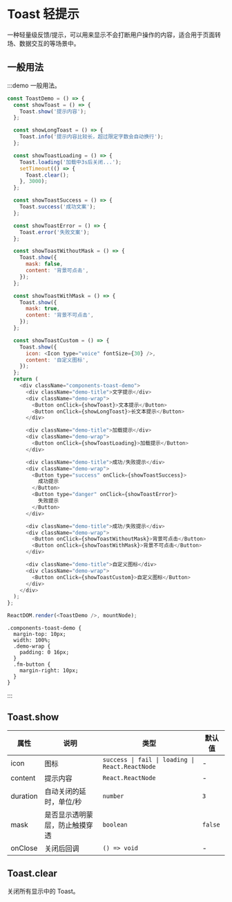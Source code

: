# Toast 轻提示

一种轻量级反馈/提示，可以用来显示不会打断用户操作的内容，适合用于页面转场、数据交互的等场景中。

## 一般用法

:::demo 一般用法。

```js
const ToastDemo = () => {
  const showToast = () => {
    Toast.show('提示内容');
  };

  const showLongToast = () => {
    Toast.info('提示内容比较长，超过限定字数会自动换行');
  };

  const showToastLoading = () => {
    Toast.loading('加载中3s后关闭...');
    setTimeout(() => {
      Toast.clear();
    }, 3000);
  };

  const showToastSuccess = () => {
    Toast.success('成功文案');
  };

  const showToastError = () => {
    Toast.error('失败文案');
  };

  const showToastWithoutMask = () => {
    Toast.show({
      mask: false,
      content: '背景可点击',
    });
  };

  const showToastWithMask = () => {
    Toast.show({
      mask: true,
      content: '背景不可点击',
    });
  };

  const showToastCustom = () => {
    Toast.show({
      icon: <Icon type="voice" fontSize={30} />,
      content: '自定义图标',
    });
  };
  return (
    <div className="components-toast-demo">
      <div className="demo-title">文字提示</div>
      <div className="demo-wrap">
        <Button onClick={showToast}>文本提示</Button>
        <Button onClick={showLongToast}>长文本提示</Button>
      </div>

      <div className="demo-title">加载提示</div>
      <div className="demo-wrap">
        <Button onClick={showToastLoading}>加载提示</Button>
      </div>

      <div className="demo-title">成功/失败提示</div>
      <div className="demo-wrap">
        <Button type="success" onClick={showToastSuccess}>
          成功提示
        </Button>
        <Button type="danger" onClick={showToastError}>
          失败提示
        </Button>
      </div>

      <div className="demo-title">成功/失败提示</div>
      <div className="demo-wrap">
        <Button onClick={showToastWithoutMask}>背景可点击</Button>
        <Button onClick={showToastWithMask}>背景不可点击</Button>
      </div>

      <div className="demo-title">自定义图标</div>
      <div className="demo-wrap">
        <Button onClick={showToastCustom}>自定义图标</Button>
      </div>
    </div>
  );
};

ReactDOM.render(<ToastDemo />, mountNode);
```

```less
.components-toast-demo {
  margin-top: 10px;
  width: 100%;
  .demo-wrap {
    padding: 0 16px;
  }
  .fm-button {
    margin-right: 10px;
  }
}
```

:::

## Toast.show

| 属性     | 说明                           | 类型                                            | 默认值  |
| -------- | ------------------------------ | ----------------------------------------------- | ------- |
| icon     | 图标                           | `success \| fail \| loading \| React.ReactNode` | -       |
| content  | 提示内容                       | `React.ReactNode`                               | -       |
| duration | 自动关闭的延时，单位/秒        | `number`                                        | `3`     |
| mask     | 是否显示透明蒙层，防止触摸穿透 | `boolean`                                       | `false` |
| onClose  | 关闭后回调                     | `() => void`                                    | -       |

## Toast.clear

关闭所有显示中的 Toast。
